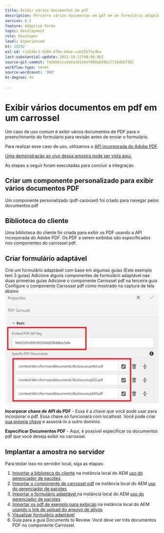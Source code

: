 ```yaml
---
title: Exibir vários documentos em pdf
description: Percorra vários documentos em pdf em um formulário adaptável.
version: 6.5
feature: Adaptive Forms
topic: Development
role: Developer
level: Experienced
kt: 10292
exl-id: c1d248c3-8208-476e-b0ae-cab25575cd6a
last-substantial-update: 2021-10-12T00:00:00Z
source-git-commit: 7a2bb61ca1dea1013eef088a629b17718dbbf381
workflow-type: tm+mt
source-wordcount: '363'
ht-degree: 4%

---
```


# Exibir vários documentos em pdf em um carrossel

Um caso de uso comum é exibir vários documentos de PDF para o preenchimento do formulário para revisão antes de enviar o formulário.

Para realizar esse caso de uso, utilizamos o [API incorporada do Adobe PDF](https://www.adobe.io/apis/documentcloud/dcsdk/pdf-embed.html).

[Uma demonstração ao vivo dessa amostra pode ser vista aqui.](https://forms.enablementadobe.com/content/dam/formsanddocuments/wefinancecreditcard/jcr:content?wcmmode=disabled)

As etapas a seguir foram executadas para concluir a integração

## Criar um componente personalizado para exibir vários documentos PDF

Um componente personalizado (pdf-carousel) foi criado para navegar pelos documentos pdf

## Biblioteca do cliente

Uma biblioteca do cliente foi criada para exibir os PDF usando a API incorporada do Adobe PDF. Os PDF a serem exibidos são especificados nos componentes do carrossel pdf.

## Criar formulário adaptável

Crie um formulário adaptável com base em algumas guias (Este exemplo tem 3 guias) Adicione alguns componentes de formulário adaptável nas duas primeiras guias Adicione o componente Carrossel pdf na terceira guia Configure o componente Carrossel pdf como mostrado na captura de tela abaixo
![pdf-carousel](assets/pdf-carousel-af-component.png)

**Incorporar chave de API do PDF** - Essa é a chave que você pode usar para incorporar o pdf. Essa chave só funcionará com localhost. Você pode criar [sua própria chave](https://www.adobe.io/apis/documentcloud/dcsdk/pdf-embed.html) e associá-lo a outro domínio.

**Especificar Documentos PDF** - Aqui, é possível especificar os documentos pdf que você deseja exibir no carrossel.


## Implantar a amostra no servidor

Para testar isso no servidor local, siga as etapas:

1. [Importar a biblioteca do cliente](assets/pdf-carousel-client-lib.zip) na instância local do AEM [uso do gerenciador de pacotes](http://localhost:4502/crx/packmgr/index.jsp)
1. [Importar o componente de carrossel pdf](assets/pdf-carousel-component.zip) na instância local do AEM [uso do gerenciador de pacotes](http://localhost:4502/crx/packmgr/index.jsp)
1. [Importar o formulário adaptável ](assets/adaptive-form-pdf-carousel.zip) na instância local do AEM [uso do gerenciador de pacotes](http://localhost:4502/crx/packmgr/index.jsp)
1. [Importar os pdf de exemplo para exibição](assets/pdf-carousel-sample-documents.zip) na instância local do AEM [usando o link de upload do arquivo de ativos](http://localhost:4502/assets.html/content/dam)
1. [Visualizar formulário adaptável](http://localhost:4502/content/dam/formsanddocuments/wefinancecreditcard/jcr:content?wcmmode=disabled)
1. Guia para a guia Documents to Review. Você deve ver três documentos PDF no componente Carrossel.
